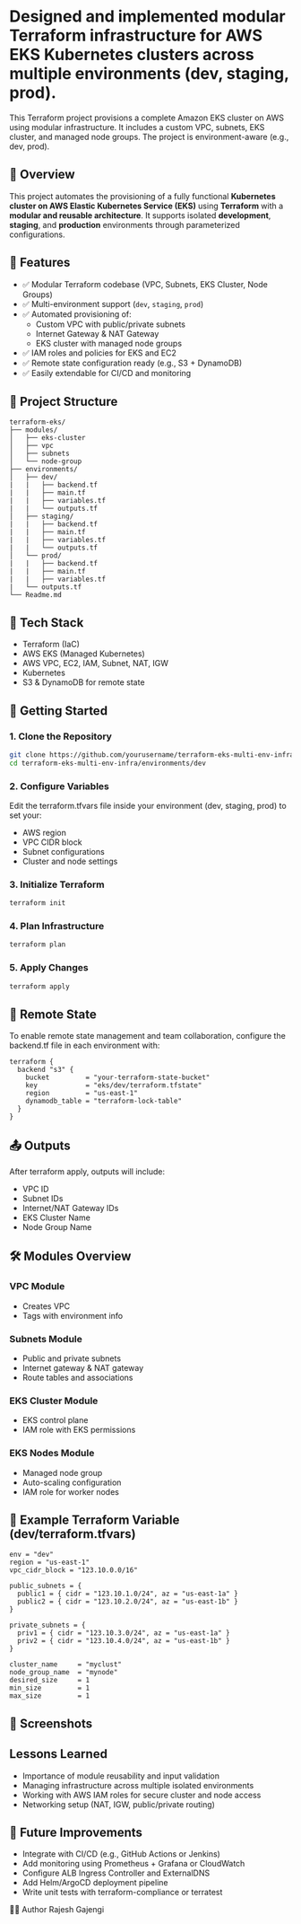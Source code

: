 # Designed and implemented modular Terraform infrastructure for AWS EKS Kubernetes clusters across multiple environments (dev, staging, prod).

This Terraform project provisions a complete Amazon EKS cluster on AWS using modular infrastructure. It includes a custom VPC, subnets, EKS cluster, and managed node groups. The project is environment-aware (e.g., dev, prod).

## 📌 Overview

This project automates the provisioning of a fully functional **Kubernetes cluster on AWS Elastic Kubernetes Service (EKS)** using **Terraform** with a **modular and reusable architecture**. It supports isolated **development**, **staging**, and **production** environments through parameterized configurations.



## 🧱 Features

- ✅ Modular Terraform codebase (VPC, Subnets, EKS Cluster, Node Groups)
- ✅ Multi-environment support (`dev`, `staging`, `prod`)
- ✅ Automated provisioning of:
  - Custom VPC with public/private subnets
  - Internet Gateway & NAT Gateway
  - EKS cluster with managed node groups
- ✅ IAM roles and policies for EKS and EC2
- ✅ Remote state configuration ready (e.g., S3 + DynamoDB)
- ✅ Easily extendable for CI/CD and monitoring



## 📁 Project Structure

```
terraform-eks/
├── modules/
│   ├── eks-cluster
│   ├── vpc
│   ├── subnets
│   └── node-group
├── environments/
│   ├── dev/
|   |   ├── backend.tf
|   |   ├── main.tf
|   |   ├── variables.tf
|   |   └── outputs.tf
│   ├── staging/
|   |   ├── backend.tf
|   |   ├── main.tf
|   |   ├── variables.tf
|   |   └── outputs.tf
│   └── prod/
|   |   ├── backend.tf
|   |   ├── main.tf
|   |   ├── variables.tf
|   └── outputs.tf
└── Readme.md

```


## 🚀 Tech Stack
- Terraform (IaC)
- AWS EKS (Managed Kubernetes)
- AWS VPC, EC2, IAM, Subnet, NAT, IGW
- Kubernetes
- S3 & DynamoDB for remote state

## 🚀 Getting Started

### 1. Clone the Repository

```bash
git clone https://github.com/yourusername/terraform-eks-multi-env-infra.git
cd terraform-eks-multi-env-infra/environments/dev
```

### 2. Configure Variables
Edit the terraform.tfvars file inside your environment (dev, staging, prod) to set your:
- AWS region
- VPC CIDR block
- Subnet configurations
- Cluster and node settings

### 3. Initialize Terraform
```bash 
terraform init
```

### 4. Plan Infrastructure
```bash
terraform plan
```

### 5. Apply Changes
```bash
terraform apply
```

## 🔐 Remote State
To enable remote state management and team collaboration, configure the backend.tf file in each environment with:

```hcl
terraform {
  backend "s3" {
    bucket         = "your-terraform-state-bucket"
    key            = "eks/dev/terraform.tfstate"
    region         = "us-east-1"
    dynamodb_table = "terraform-lock-table"
  }
}
```

## 📤 Outputs
After terraform apply, outputs will include:
- VPC ID
- Subnet IDs
- Internet/NAT Gateway IDs
- EKS Cluster Name
- Node Group Name


## 🛠 Modules Overview
### VPC Module
- Creates VPC
- Tags with environment info

### Subnets Module
- Public and private subnets
- Internet gateway & NAT gateway
- Route tables and associations

### EKS Cluster Module
- EKS control plane
- IAM role with EKS permissions

### EKS Nodes Module
- Managed node group
- Auto-scaling configuration
- IAM role for worker nodes

## 🧪 Example Terraform Variable (dev/terraform.tfvars)
```hcl
env = "dev"
region = "us-east-1"
vpc_cidr_block = "123.10.0.0/16"

public_subnets = {
  public1 = { cidr = "123.10.1.0/24", az = "us-east-1a" }
  public2 = { cidr = "123.10.2.0/24", az = "us-east-1b" }
}

private_subnets = {
  priv1 = { cidr = "123.10.3.0/24", az = "us-east-1a" }
  priv2 = { cidr = "123.10.4.0/24", az = "us-east-1b" }
}

cluster_name     = "myclust"
node_group_name  = "mynode"
desired_size     = 1
min_size         = 1
max_size         = 1

```
## 📸 Screenshots 


## Lessons Learned
- Importance of module reusability and input validation
- Managing infrastructure across multiple isolated environments
- Working with AWS IAM roles for secure cluster and node access
- Networking setup (NAT, IGW, public/private routing)

## 📌 Future Improvements
- Integrate with CI/CD (e.g., GitHub Actions or Jenkins)
- Add monitoring using Prometheus + Grafana or CloudWatch
- Configure ALB Ingress Controller and ExternalDNS
- Add Helm/ArgoCD deployment pipeline
- Write unit tests with terraform-compliance or terratest


🙋‍♂️ Author
Rajesh Gajengi